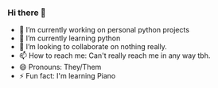 ### Hi there 👋
- 🔭 I’m currently working on personal python projects
- 🌱 I’m currently learning python
- 🤝 I’m looking to collaborate on nothing really.
- 📫 How to reach me: Can't really reach me in any way tbh.
- 😄 Pronouns: They/Them
- ⚡ Fun fact: I'm learning Piano

